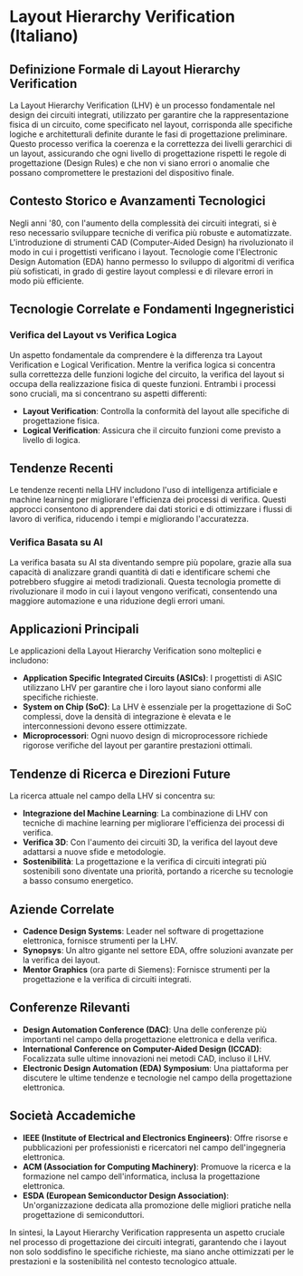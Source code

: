 # Layout Hierarchy Verification (Italiano)

## Definizione Formale di Layout Hierarchy Verification

La Layout Hierarchy Verification (LHV) è un processo fondamentale nel design dei circuiti integrati, utilizzato per garantire che la rappresentazione fisica di un circuito, come specificato nel layout, corrisponda alle specifiche logiche e architetturali definite durante le fasi di progettazione preliminare. Questo processo verifica la coerenza e la correttezza dei livelli gerarchici di un layout, assicurando che ogni livello di progettazione rispetti le regole di progettazione (Design Rules) e che non vi siano errori o anomalie che possano compromettere le prestazioni del dispositivo finale.

## Contesto Storico e Avanzamenti Tecnologici

Negli anni '80, con l'aumento della complessità dei circuiti integrati, si è reso necessario sviluppare tecniche di verifica più robuste e automatizzate. L'introduzione di strumenti CAD (Computer-Aided Design) ha rivoluzionato il modo in cui i progettisti verificano i layout. Tecnologie come l'Electronic Design Automation (EDA) hanno permesso lo sviluppo di algoritmi di verifica più sofisticati, in grado di gestire layout complessi e di rilevare errori in modo più efficiente.

## Tecnologie Correlate e Fondamenti Ingegneristici

### Verifica del Layout vs Verifica Logica

Un aspetto fondamentale da comprendere è la differenza tra Layout Verification e Logical Verification. Mentre la verifica logica si concentra sulla correttezza delle funzioni logiche del circuito, la verifica del layout si occupa della realizzazione fisica di queste funzioni. Entrambi i processi sono cruciali, ma si concentrano su aspetti differenti: 

- **Layout Verification**: Controlla la conformità del layout alle specifiche di progettazione fisica.
- **Logical Verification**: Assicura che il circuito funzioni come previsto a livello di logica.

## Tendenze Recenti

Le tendenze recenti nella LHV includono l'uso di intelligenza artificiale e machine learning per migliorare l'efficienza dei processi di verifica. Questi approcci consentono di apprendere dai dati storici e di ottimizzare i flussi di lavoro di verifica, riducendo i tempi e migliorando l'accuratezza.

### Verifica Basata su AI

La verifica basata su AI sta diventando sempre più popolare, grazie alla sua capacità di analizzare grandi quantità di dati e identificare schemi che potrebbero sfuggire ai metodi tradizionali. Questa tecnologia promette di rivoluzionare il modo in cui i layout vengono verificati, consentendo una maggiore automazione e una riduzione degli errori umani.

## Applicazioni Principali

Le applicazioni della Layout Hierarchy Verification sono molteplici e includono:

- **Application Specific Integrated Circuits (ASICs)**: I progettisti di ASIC utilizzano LHV per garantire che i loro layout siano conformi alle specifiche richieste.
- **System on Chip (SoC)**: La LHV è essenziale per la progettazione di SoC complessi, dove la densità di integrazione è elevata e le interconnessioni devono essere ottimizzate.
- **Microprocessori**: Ogni nuovo design di microprocessore richiede rigorose verifiche del layout per garantire prestazioni ottimali.

## Tendenze di Ricerca e Direzioni Future

La ricerca attuale nel campo della LHV si concentra su:

- **Integrazione del Machine Learning**: La combinazione di LHV con tecniche di machine learning per migliorare l'efficienza dei processi di verifica.
- **Verifica 3D**: Con l'aumento dei circuiti 3D, la verifica del layout deve adattarsi a nuove sfide e metodologie.
- **Sostenibilità**: La progettazione e la verifica di circuiti integrati più sostenibili sono diventate una priorità, portando a ricerche su tecnologie a basso consumo energetico.

## Aziende Correlate

- **Cadence Design Systems**: Leader nel software di progettazione elettronica, fornisce strumenti per la LHV.
- **Synopsys**: Un altro gigante nel settore EDA, offre soluzioni avanzate per la verifica dei layout.
- **Mentor Graphics** (ora parte di Siemens): Fornisce strumenti per la progettazione e la verifica di circuiti integrati.

## Conferenze Rilevanti

- **Design Automation Conference (DAC)**: Una delle conferenze più importanti nel campo della progettazione elettronica e della verifica.
- **International Conference on Computer-Aided Design (ICCAD)**: Focalizzata sulle ultime innovazioni nei metodi CAD, incluso il LHV.
- **Electronic Design Automation (EDA) Symposium**: Una piattaforma per discutere le ultime tendenze e tecnologie nel campo della progettazione elettronica.

## Società Accademiche

- **IEEE (Institute of Electrical and Electronics Engineers)**: Offre risorse e pubblicazioni per professionisti e ricercatori nel campo dell'ingegneria elettronica.
- **ACM (Association for Computing Machinery)**: Promuove la ricerca e la formazione nel campo dell'informatica, inclusa la progettazione elettronica.
- **ESDA (European Semiconductor Design Association)**: Un'organizzazione dedicata alla promozione delle migliori pratiche nella progettazione di semiconduttori.

In sintesi, la Layout Hierarchy Verification rappresenta un aspetto cruciale nel processo di progettazione dei circuiti integrati, garantendo che i layout non solo soddisfino le specifiche richieste, ma siano anche ottimizzati per le prestazioni e la sostenibilità nel contesto tecnologico attuale.